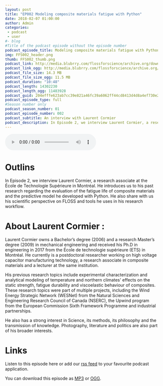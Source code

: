 ```yaml
---
layout: post
title: "EP002 Modeling composite materials fatigue with Python"
date: 2018-02-07 01:00:00
author: Admin
categories: 
 - podcast
 - user
#- blog 
#Title of the podcast episode without the episode number
podcast_episode_title: Modeling composite materials fatigue with Python
img: FFS002_header.png
thumb: FFS002_thumb.png
podcast_link: http://media.blubrry.com/flossforscience/archive.org/download/FlossforscienceEp002-ModelingCompositeMaterialsFatigueWithPython/FlossforscienceEp002.mp3
podcast_link_ogg: http://media.blubrry.com/flossforscience/archive.org/download/FlossforscienceEp002-ModelingCompositeMaterialsFatigueWithPython/FlossforscienceEp002.ogg
podcast_file_size: 14.3 MB
podcast_file_size_ogg: 11.5 MB
podcast_duration: "10:48"
podcast_length: 14302230
podcast_length_ogg: 11483928
podcast_guid: 204efffe623ab7cc39e821a46fc39a6062ff44cd8413d4d8a4ef730e275dbb5b
podcast_episode_type: full
#Season number only
podcast_season_number: 01
podcast_episode_number: 002
podcast_subtitle: An interview with Laurent Cormier
podcast_description: In Episode 2, we interview Laurent Cormier, a research associate at the Ecole de Technologie Superieure in Montreal. He introduces us to his past research regarding the evaluation of the fatigue life of composite materials and the predictive model he developed with Python. He also share with us his scientific perspective on FLOSS and tools he uses in his research workflow.
---
```


<audio controls>
  <source src="https://media.blubrry.com/flossforscience/archive.org/download/FlossforscienceEp002-ModelingCompositeMaterialsFatigueWithPython/FlossforscienceEp002.ogg" type="audio/ogg">
  <source src="https://media.blubrry.com/flossforscience/archive.org/download/FlossforscienceEp002-ModelingCompositeMaterialsFatigueWithPython/FlossforscienceEp002.mp3" type="audio/mpeg">
Your browser does not support the audio element.
</audio>

# Outlins

In Episode 2, we interview Laurent Cormier, a research associate at the École de Technologie Supérieure in Montréal. He introduces us to his past research regarding the evaluation of the fatigue life of composite materials and the predictive model he developed with Python. He also share with us his scientific perspective on FLOSS and tools he uses in his research workflow. 

# About Laurent Cormier : 

Laurent Cormier owns a Bachelor’s degree (2006) and a research Master’s degree (2009) in mechanical engineering and received his Ph.D in engineering in 2017 from the École de technologie supérieure (ETS) in Montréal. He currently is a postdoctoral researcher working on high voltage capacitor manufacturing technology, a research associate in composite materials and a lecturer at the same institution. 

His previous research topics include experimental characterization and analytical modeling of temperature and northern climates' effects on the static strength, fatigue durability and viscoelastic behaviour of composites. These research topics were part of multiple projects, including the Wind Energy Strategic Network (WESNet) from the Natural Sciences and Engineering Research Council of Canada (NSERC), the Upwind program from the European Commission Sixth Framework Programme and industrial partnerships. 

He also has a strong interest in Science, its methods, its philosophy and the transmission of knowledge. Photography, literature and politics are also part of his broader interests.

# Links

Listen to this episode here or add our [rss feed](https://flossforscience.github.io/feed.xml) to your favourite podcast application. 

You can download this episode as [MP3](https://media.blubrry.com/flossforscience/archive.org/download/FlossforscienceEp002-ModelingCompositeMaterialsFatigueWithPython/FlossforscienceEp002.mp3) or [OGG](https://media.blubrry.com/flossforscience/archive.org/download/FlossforscienceEp002-ModelingCompositeMaterialsFatigueWithPython/FlossforscienceEp002.ogg). 
